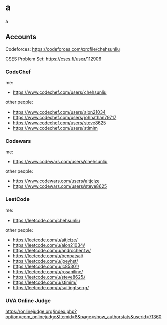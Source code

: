 # a

a

## Accounts

Codeforces: https://codeforces.com/profile/chehsunliu

CSES Problem Set: https://cses.fi/user/112906

### CodeChef

me:
- https://www.codechef.com/users/chehsunliu

other people:
- https://www.codechef.com/users/alon21034
- https://www.codechef.com/users/johnathan79717
- https://www.codechef.com/users/steve8625
- https://www.codechef.com/users/stimim

### Codewars

me:
- https://www.codewars.com/users/chehsunliu

other people:
- https://www.codewars.com/users/aitjcize
- https://www.codewars.com/users/steve8625

### LeetCode

me:
- https://leetcode.com/chehsunliu

other people:
- https://leetcode.com/u/aitjcize/
- https://leetcode.com/u/alon21034/
- https://leetcode.com/u/androchentw/
- https://leetcode.com/u/benpatsai/
- https://leetcode.com/u/joeyhst/
- https://leetcode.com/u/lc85301/
- https://leetcode.com/u/rosaniline/
- https://leetcode.com/u/steve8625/
- https://leetcode.com/u/stimim/
- https://leetcode.com/u/suitingtseng/

### UVA Online Judge

https://onlinejudge.org/index.php?option=com_onlinejudge&Itemid=8&page=show_authorstats&userid=71360
